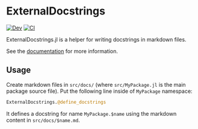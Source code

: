 # ExternalDocstrings

[![Dev](https://img.shields.io/badge/docs-dev-blue.svg)](https://tkf.github.io/ExternalDocstrings.jl/dev)
[![CI](https://github.com/tkf/ExternalDocstrings.jl/actions/workflows/test.yml/badge.svg)](https://github.com/tkf/ExternalDocstrings.jl/actions/workflows/test.yml)

ExternalDocstrings.jl is a helper for writing docstrings in markdown files.

See the [documentation](https://tkf.github.io/ExternalDocstrings.jl/dev) for more information.

## Usage

Create markdown files in `src/docs/` (where `src/MyPackage.jl` is the main package source
file).  Put the following line inside of `MyPackage` namespace:

```julia
ExternalDocstrings.@define_docstrings
```

It defines a docstring for name `MyPackage.$name` using the markdown content in
`src/docs/$name.md`.
